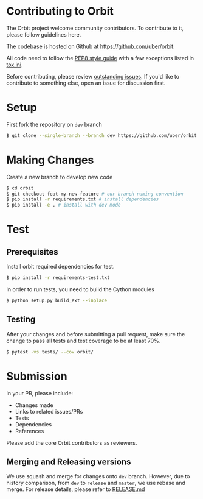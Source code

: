 # Contributing to Orbit

The Orbit project welcome community contributors.
To contribute to it, please follow guidelines here.

The codebase is hosted on Github at https://github.com/uber/orbit.

All code need to follow the [PEP8 style guide](https://www.python.org/dev/peps/pep-0008/) with a few exceptions listed 
in [tox.ini](./tox.ini).

Before contributing, please review [outstanding issues](https://github.com/uber/orbit/issues).
If you'd like to contribute to something else, open an issue for discussion first.

# Setup

First fork the repository on `dev` branch
```bash
$ git clone --single-branch --branch dev https://github.com/uber/orbit.git
```

# Making Changes

Create a new branch to develop new code
```bash
$ cd orbit
$ git checkout feat-my-new-feature # our branch naming convention
$ pip install -r requirements.txt # install dependencies
$ pip install -e . # install with dev mode
```

# Test

## Prerequisites
Install orbit required dependencies for test.
```bash
$ pip install -r requirements-test.txt
```

In order to run tests, you need to build the Cython modules
```bash
$ python setup.py build_ext --inplace
```

## Testing

After your changes and before submitting a pull request, make sure the change to pass all tests and test coverage 
to be at least 70%.

```bash
$ pytest -vs tests/ --cov orbit/
```

# Submission

In your PR, please include:
- Changes made
- Links to related issues/PRs
- Tests
- Dependencies
- References

Please add the core Orbit contributors as reviewers.

## Merging and Releasing versions
We use squash and merge for changes onto `dev` branch.  However, due to history comparison, from `dev` to `release` 
and `master`, we use rebase and merge.  For release details, please refer to [RELEASE.md](./RELEASE.md)
